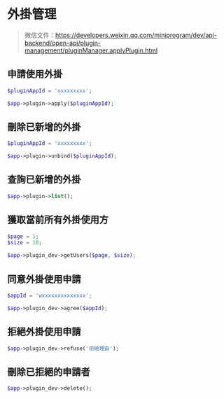 # 外掛管理

> 微信文件：https://developers.weixin.qq.com/miniprogram/dev/api-backend/open-api/plugin-management/pluginManager.applyPlugin.html

## 申請使用外掛

```php
$pluginAppId = 'xxxxxxxxx';

$app->plugin->apply($pluginAppId);
```

## 刪除已新增的外掛

```php
$pluginAppId = 'xxxxxxxxx';

$app->plugin->unbind($pluginAppId);
```

## 查詢已新增的外掛

```php
$app->plugin->list();
```

## 獲取當前所有外掛使用方

```php
$page = 1;
$size = 10;

$app->plugin_dev->getUsers($page, $size);
```

## 同意外掛使用申請

```php
$appId = 'wxxxxxxxxxxxxxx';

$app->plugin_dev->agree($appId);
```

## 拒絕外掛使用申請

```php
$app->plugin_dev->refuse('拒絕理由');
```

## 刪除已拒絕的申請者

```php
$app->plugin_dev->delete();
```
